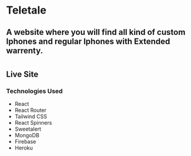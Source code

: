 #

# Teletale

## A website where you will find all kind of custom Iphones and regular Iphones with Extended warrenty.

#

## Live Site

### Technologies Used

- React
- React Router
- Tailwind CSS
- React Spinners
- Sweetalert
- MongoDB
- Firebase
- Heroku
